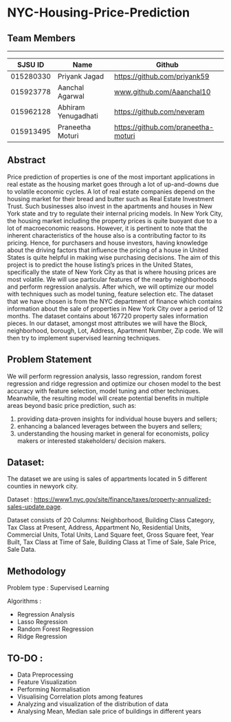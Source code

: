 # NYC-Housing-Price-Prediction

## Team Members
------------------------------------------------------------------------
|   SJSU ID    |         Name       |             Github               |
|--------------|--------------------|----------------------------------|
|  015280330   | Priyank Jagad      | https://github.com/priyank59     |
|  015923778   | Aanchal Agarwal    | www.github.com/Aaanchal10        |
|  015962128   | Abhiram Yenugadhati| https://github.com/neveram       |
|  015913495   | Praneetha Moturi   | https://github.com/praneetha-moturi                                 |


## Abstract

Price prediction of properties is one of the most important applications in real estate as the housing market goes through a lot of up-and-downs due to volatile economic cycles. A lot of real estate companies depend on the housing market for their bread and butter such as Real Estate Investment Trust. Such businesses also invest in the apartments and houses in New York state and try to regulate their internal pricing models. In New York City, the housing market including the property prices is quite buoyant due to a lot of macroeconomic reasons. However, it is pertinent to note that the inherent characteristics of the house also is a contributing factor to its pricing. Hence, for purchasers and house investors, having knowledge about the driving factors that influence the pricing of a house in United States is quite helpful in making wise purchasing decisions. The aim of this project is to predict the house listing’s prices in the United States, specifically the state of New York City as that is where housing prices are most volatile. We will use particular features of the nearby neighborhoods and perform regression analysis. After which, we will optimize our model with techniques such as model tuning, feature selection etc. The dataset that we have chosen is from the NYC department of finance which contains information about the sale of properties in New York City over a period of 12 months. The dataset contains about 167720 property sales information pieces. In our dataset, amongst most attributes we will have the Block, neighborhood, borough, Lot, Address, Apartment Number, Zip code. We will then try to implement supervised learning techniques.


## Problem Statement

We will perform regression analysis, lasso regression, random forest regression and ridge regression and optimize our chosen model to the best accuracy
with feature selection, model tuning and other techniques. Meanwhile, the resulting model will create
potential benefits in multiple areas beyond basic price prediction, such as:
1) providing data-proven insights for individual house buyers and sellers;
2) enhancing a balanced leverages between the buyers and sellers;
3) understanding the housing market in general for economists, policy makers or interested
stakeholders/ decision makers.

## Dataset:

The dataset we are using is sales of appartments located in  5 different counties in newyork city.

Dataset : https://www1.nyc.gov/site/finance/taxes/property-annualized-sales-update.page.

Dataset consists of 20 Columns: Neighborhood, Building Class Category, Tax Class at Present, Address, Appartment No, Residential Units, Commercial Units, Total Units, Land Square feet, Gross Square feet, Year Built, Tax Class at Time of Sale, Building Class at Time of Sale, Sale Price, Sale Data.

## Methodology

Problem type : Supervised Learning

Algorithms : 

- Regression Analysis
- Lasso Regression
- Random Forest Regression 
- Ridge Regression

## TO-DO :

- Data Preprocessing
- Feature Visualization
- Performing Normalisation
- Visualising Correlation plots among features
- Analyzing and visualization of the distribution of data
- Analysing Mean, Median sale price of buildings in different years









